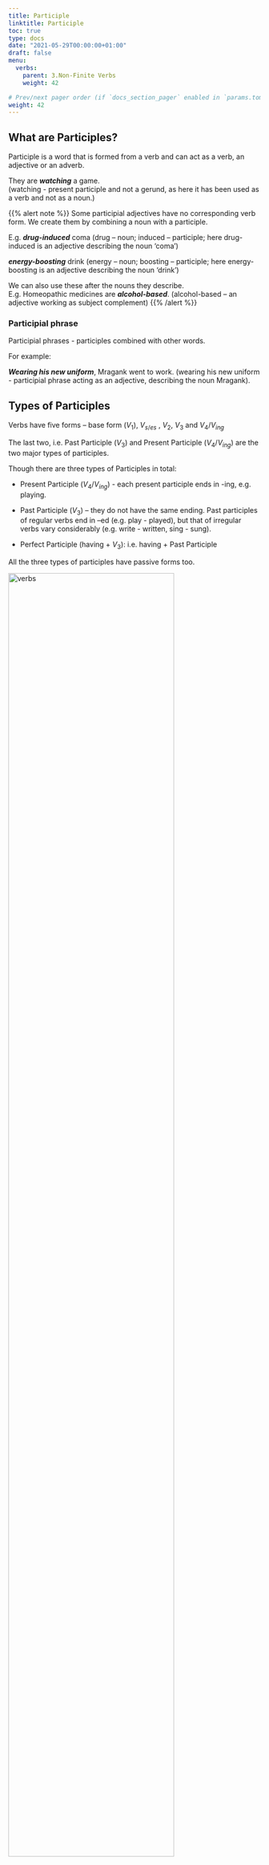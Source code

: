 ```yaml
---
title: Participle    
linktitle: Participle 
toc: true
type: docs
date: "2021-05-29T00:00:00+01:00"
draft: false
menu:
  verbs:
    parent: 3.Non-Finite Verbs
    weight: 42

# Prev/next pager order (if `docs_section_pager` enabled in `params.toml`)
weight: 42
---
```


## What are Participles?

Participle is a word that is formed from a verb and can act as a verb, an adjective or an adverb. 

They are ***watching*** a game. <br>
(watching - present participle and not a gerund, as here it has been used as a verb and not as a noun.)

{{% alert note %}}
Some participial adjectives have no corresponding verb form. We create them by combining a noun with a participle.

E.g. ***drug-induced*** coma (drug – noun; induced – participle; here drug-induced is an adjective describing the noun ‘coma’) 

***energy-boosting*** drink (energy – noun; boosting – participle; here energy-boosting is an adjective describing the noun ‘drink’)

We can also use these after the nouns they describe. <br>
E.g. Homeopathic medicines are ***alcohol-based***. (alcohol-based – an adjective working as subject complement)
{{% /alert %}}

### Participial phrase

Participial phrases - participles combined with other words.

For example:

***Wearing his new uniform***, Mragank went to work.  (wearing his new uniform - participial phrase acting as an adjective, describing the noun Mragank).


## Types of Participles

Verbs have five forms – base form ($V_1$), $V_{s/es}$ , $V_2$, $V_3$ and $V_4/V_{ing}$

The last two, i.e. Past Participle ($V_3$) and Present Participle ($V_4/V_{ing}$) are the two major types of participles.

Though there are three types of Participles in total:

* Present Participle ($V_4/V_{ing}$) -  each present participle ends in -ing, e.g. playing. 

* Past Participle ($V_3$) – they do not have the same ending. Past participles of regular verbs end in –ed (e.g. play - played), but that of irregular verbs vary considerably (e.g. write - written, sing - sung).

* Perfect Participle (having + $V_3$): i.e. having + Past Participle

All the three types of participles have passive forms too. 

<img src="../../../media/verbs/verbs-11.png" alt="verbs" style="width:81%;height:81%;">

We differentiate between the active and passive forms of participles in a sentence based on the sense they make. 

{{% alert note %}}
Perfect participle is not exactly a third type of participle. It is just a commonly used structure that features a present participle (‘having’) and then a past participle (any $V_3$, e.g. ‘written’, ‘eaten’, 'taken').
{{% /alert %}}

### Present Participle

Present Participle, denoted by $V_4/V_{ing}$ : Base form of the verb ($V_1$) + ing

E.g. hearing, walking, jumping etc.

They are ***watching*** a movie. (watching is a present participle here and not a gerund as here it has been used as a verb and not as a noun.)

I saw a ***burning*** tree. (burning is a present participle here and not a gerund as here it has been used as an adjective and not as a noun.)

In the above sentences '$V_1$ + ing' denotes an action going on or an incomplete action.

### Past Participle

Past Participle, denoted by $V_3$  

E.g. broken, wounded, gone etc. 

There is a ***wounded*** person outside. (wounded - past participle working as an adjective)

***Driven*** by poverty, she committed suicide. (driven by poverty – past participle phrase working as an adjective phrase)

Past Participle represents a completed action or state. 

### Perfect Participle

Perfect Participle: having + $V_3$ (third form of the verb)

After ***having finished*** his homework, she went to play. 

Perfect participle denotes a completed action, after the completion of which some time has passed.


## Participle as Adjective

Past and Present participles often function as adjectives that describe nouns. <br>
E.g.: crying girl, broken leg

When used as an adjective, past participle has a passive meaning, while present participle has an active meaning.

burnt house (past participle; a house that is burnt) <br>
falling boulder (present participle; a boulder that is falling)

Shouting loudly, she walked out. (She was shouting – Active meaning) <br>
Shouted at loudly, she walked out. (Someone else shouted at her – Passive meaning)

Some more examples:

A ***demotivated*** person can’t be successful.   (demotivated - past participle working as an adjective)

A person who is ***demotivated*** can’t be successful.   (demotivated - past participle working as an adjective; who is demotivated – relative clause)

A person, ***demotivated***, can't be successful. (demotivated - past participle working as an adjective)

### Adjective clause and Participle

We can substitute an adjective clause with a participle or participle phrase. 

There were a lot of windows in the villa ***that were broken***. (that were broken – adjective clause) <br>
There were a lot of ***broken*** windows in the villa. (broken – participle working as an adjective. This and the previous sentence have the same meaning.)

In the previous sentence, the participle ‘broken’ was before the noun ‘windows’ it was modifying. The participle can also come after the noun it describes. It is generally done to give more emphasis to participle. <br>
They don’t want to leave any stone ***unturned***. (unturned – participle working as an adjective, modifying the noun ‘stone’)

Participle working as an adjective can be subject complement too. <br>
You seem ***tired***. (tired - past participle working as subject complement)

It can act as object complement too. <br>
He kept me ***waiting***. (waiting – present participle working as object complement; it is modifying the object ‘me’.)

The flying lieutenant, ***who was dressed in sky blue uniform***, looked charming. (who was dressed in sky blue uniform – adjective clause) <br>
***Dressed in sky blue uniform***, the flying lieutenant looked charming. (Dressed in sky blue uniform – participle phrase working as an adjective, comes before the noun it describes. Such a participle phrase is usually separated by a comma. We dropped the subject and verb of the adjective phrase)

The girl, ***who is talking to Rohit***, is his fiancé. (who is talking to Rohit – adjective clause) <br>
The girl ***talking to Rohit*** is his fiancé. (talking to Rohit - participle phrase working as an adjective, comes after the noun it describes. We dropped the subject and verb of the adjective phrase)

### Participles used Absolutely

Participles may be used Absolutely (with a noun or pronoun going before):

Weather ***permitting***, there will be a full match tomorrow.

The sea ***being smooth***, the ship lifted its anchor.


### Degree of participle adjectives 

Just like other adjectives, participle adjectives can have various degrees too (i.e. comparative and superlative forms). So, we can use them to compare different nouns. 

We do so by using intensifiers (e.g. very, extremely, more, and less). 

The news that Azerbaijan attacked Armenia was ***shocking***.

The news that Turkey was supporting Azerbaijan was ***more shocking***.   (more shocking - comparative form of the adjective; we are comparing two news)

That Pakistan and Turkey were sending terrorists to the war was the ***most shocking*** thing I have ever heard. (most shocking - superlative form of the adjective; we are comparing more than two news)


## Participle as Verb

English verbs have four forms:

Present tense ($V_1$ and $V_{s/es}$ - write/writes), Past tense ($V_2$ - wrote), Past participle ($V_3$ - written) and Present participle ($V_4$ - writing)

{{% alert note %}}
Some verbs have two past participle ($V_3$) forms, e.g. proved, proven.
{{% /alert %}}

### Property 1

When participles function as a verb, they denote aspect but not tense. 

* Present participle form – indicates an ongoing activity
* Past participle form – indicates a completed activity

To denote tense they need a helping verb. In such verb phrases, the helping verb(s) work as the finite verb part and participles work as the non-finite part. So, these helping verbs carry the tense and are also influenced by the subject’s number and person. 

Aanya has ***cooked*** dinner today. (has – helping verb as per the subject, showing present tense; cooked – past participle)

We have ***cooked*** dinner today. (have – helping verb as per the subject, showing present tense; cooked – past participle)

Aanya had ***cooked*** dinner yesterday. (had - helping verb, showing past tense; cooked – past participle)

Aanya will have ***cooked*** dinner by 8 P.M. (will, have – helping verbs; cooked - past participle)

### Property 2

As you already may have noticed, past participles do not necessarily refer to past time. As they do not denote tense, they can be used to show past, present or future time.

Tom Hanks had ***taken*** a vacation.   (Tense – Past, denoted by had; Aspect – perfect, denoted by past participle taken)

Tom Hanks has ***taken*** a vacation. (Tense – Present, denoted by has; Aspect – perfect, denoted by past participle taken)

Tom Hanks will have ***taken*** a vacation by the time this movie is released. (Tense – Future, denoted by will have; Aspect – perfect, denoted by past participle taken)

{{% alert note %}}
In case you are confused, Aspect denotes the position of the work denoted by the verb, i.e. whether it is complete or ongoing. 

In the above sentences, the past participle denotes perfect aspect, i.e. the action of taking the vacation is complete. In the first sentence, the work was completed in the past; in the second sentence, the work has been completed in the present; and in the third sentence, the work will be complete in the future. 
{{% /alert %}}

### Property 3

Participle verbal form is non-finite (both past and present participles) and so they cannot alone function as the main verb. For them to function as a main verb, they need a tense-carrying finite verb component.

Dan Brown is ***writing*** a new novel. (writing - non-finite present participle, working as main verb; is – carries the tense) <br>
Dan Brown has ***written*** a novel. (written - non-finite past participle, working as main verb; has – carries the tense)

Differences between the second form ($V_2$) and the third form ($V_3$) are: <br>
A past tense verbal form is a finite verb capable of functioning as the main verb alone. 

Dan Brown ***wrote*** a novel last year. (wrote – finite past tense form, working as main verb without the need of any helping verb)

So, Participles are used to make Verb Phrases/Tenses (continuous, perfect and perfect continuous tenses).

Present participles are used to make progressive (or continuous) verb tenses (forms of be + present participle): 

I am ***playing***. (present progressive tense) <br>
I was ***playing***. (past progressive tense) <br>
I will be ***playing***. (future progressive tense) <br>
(All these sentences indicate the process of playing.) 

{{% alert note %}}
We use forms of be + past participle to make passive sentences.
{{% /alert %}}

Past participles are used to make perfect verb tenses (forms of have + past participle): 

I have ***gone***. (present perfect tense) <br>
I had ***gone***. (past perfect tense) <br>
I will have ***gone***. (future perfect tense)

We use both past and present participles together to form perfect progressive tenses:

I have ***been playing***. (present perfect progressive tense; been - past participle; playing – present participle) <br>
I had ***been playing***. (past perfect progressive tense; been - past participle; playing – present participle) <br>
I will have ***been playing***. (future perfect progressive tense; been - past participle; playing – present participle)

### Property 4

A verb phrase can have as many as four parts (combination of helping verbs and participles).

For example:

Crocodiles ***ate*** many Japanese soldiers during world war II. (ate – simple past tense/$V_2$)

When soldiers arrived, the traitors ***were stabbing*** Julius Caesar. (were – helping verb; stabbing - present participle)

This hungry dog ***has been roaming*** in front of the main gate since long. (has – helping verb; been – past participle; roaming - present participle)

The hungry dog ***should have been fed*** by now. (should, have – helping verbs; been, fed – past participles)


## To identify Participle as adjective Vs Participle as a part of verb phrase

### Test for present participle - Use ‘very’ 

We can use ‘very’ to test whether a participle is working as a verb or as an adjective. ‘Very’ is a special kind of adverb which is generally used to modify an adjective and not a verb. So, if the sentence/phrase makes sense even when we use ‘very’ before the participle, then the participle most probably is an adjective.  

Consider the following sentences: 

This dog is ***annoying***. <br>
This dog is very ***annoying***. (it still makes sense; so here annoying is working as an adjective, and a subject complement; is – main verb)

This dog is ***annoying*** the workers. <br>
This dog is very ***annoying*** the workers. (makes no sense; so here annoying is working as a verb, in fact it is the main verb; is – helping verb)

{{% alert note %}}
This test is less reliable with -ed forms than it is with -ing forms of participles.
{{% /alert %}}

### Test for present participle - Convert progressive form to non-progressive form

If we can change the continuous (-ing) form into a non-continuous form of verb, then that participle is working as a verb, otherwise it’s an adjective:  
                                  
The soldiers are ***singing***. <br>
The soldiers sing. (sounds fine, so singing – participle working as a verb)

My back is ***itching***. <br>    	
My back itches. (sounds fine, so itching – participle working as a verb)
 
Now see these sentences:

The task was ***exiting***.	<br>
The task exited. (sounds odd, so here exiting - participle working as an adjective, which is the subject complement; task = exiting)

Her article was ***interesting***. <br>	 
Her article interested. (sounds odd, so here interesting - participle working as an adjective, which is the subject complement; her article = interesting)

### Test for past and present participle - Convert participle into a relative clause

If we can transform a participle into a relative clause then it means that it is working as a participle adjective, otherwise it is working as a verb.

These ***rotten*** eggs smell really bad. (rotten – past participle working as an adjective) <br>
The eggs ***that are rotten*** smell really bad. (that are rotten - relative clause)

Earthquake has ***destroyed*** the whole town. (destroyed – past participle working as a verb) <br>
Earthquake ***that has destroyed*** the whole town. (sounds incomplete)

The ***barking*** dogs did not let me concentrate. (barking – present participle working as an adjective) <br>
The dogs ***that were barking*** did not let me concentrate. (that were barking - relative clause)

Those cats are ***eating*** fish. (eating – present participle working as a verb) <br>
Those cats ***that are eating*** fish.  (sounds incomplete) 

### Test for past participle - Presence of a ‘by’ preposition phrase and ‘that’ clause

Presence of a ‘by’ preposition phrase is an indication that the -ed form of participle is working as a verb. 

Conversely, if a complement is present (e.g. a that-clause), then it’s an indication that the participle is working as an adjective.   

The judge was ***convinced*** by the lawyer's argument. (convinced – participle working as a verb; action of convincing was done by the arguments of the lawyer.)

The judge was ***convinced*** that the defendant was guilty. (convinced – participle working as an adjective; convinced here is a subject complement, describing the subject; judge = convinced)

<!-- ### Test for past participle – Two different forms

Some verbs have two past participle ($V_3$) forms, one of which always works as a verb, and the other as an adjective. So, in such cases it is easier to identify whether the past participle is working as a verb or as an adjective.

I have ***proved*** my point. (proved – past participle form that works as a verb)

My point has been ***proven***. (proven – past participle form that works as an adjective) -->


## Participle in Passive Voice

Passive voice is formed as follows: to be + past participle

The cows ***are milked*** twice a day. (are – a form of the verb ‘be’; milked – past participle)

The goon ***was captured*** near the toll plaza. (was – a form of the verb ‘be’; captured – past participle)

Players ***will be taken*** to the stadium by bus. (will – modal verb; be – a form of the verb ‘be’; taken – past participle)

There are various forms of passive voice, but past participles features in every one of them.


## Participle as Adverb

Participles can function as adverbs too, which describe how the verb was done.

Aanya came ***screaming*** out of the club. (came how? - screaming)

She came home ***crying***. (came home how? - crying)


## Present Participle Vs Gerund

### Concept 1

If the –ing form is working as a noun (with some characteristics of a verb), then that’s a gerund and if it’s working as an adjective or verb, then it’s a present participle. 

***Reading*** is my hobby.  (reading – gerund, as it is working as a noun, which is the subject of the sentence)

I like ***reading***.  (reading – gerund, as it is working as a noun, which is the object of the sentence)

{{% alert note %}}
For those who know Hindi, gerund will sound as na, ne, ni, e.g. padhna
{{% /alert %}}

I saw him ***reading***. (reading – present participle, it is working as an adjective)

{{% alert note %}}
For those who know Hindi, present participle will sound as –te hue, e.g. padhte hue
{{% /alert %}}

### Concept 2

Whether an -ing form is a gerund or a present participle can sometimes be a matter of interpretation:

***Hunting*** wolves can be dangerous. 

This is an ambiguous sentence which can have two different meanings.

If in the above sentence, hunting is a present participle working as an adjective that describes wolves, then the sentence means: <br>
‘Wolves that hunt’ can be dangerous.

If instead, hunting is a gerund, then wolves is the object of the gerund and the sentence means: <br>
‘To hunt wolves’ can be dangerous.
